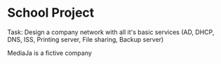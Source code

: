 # School Project

Task: Design a company network with all it's basic services (AD, DHCP, DNS, ISS, Printing server, File sharing, Backup server)

MediaJa is a fictive company


